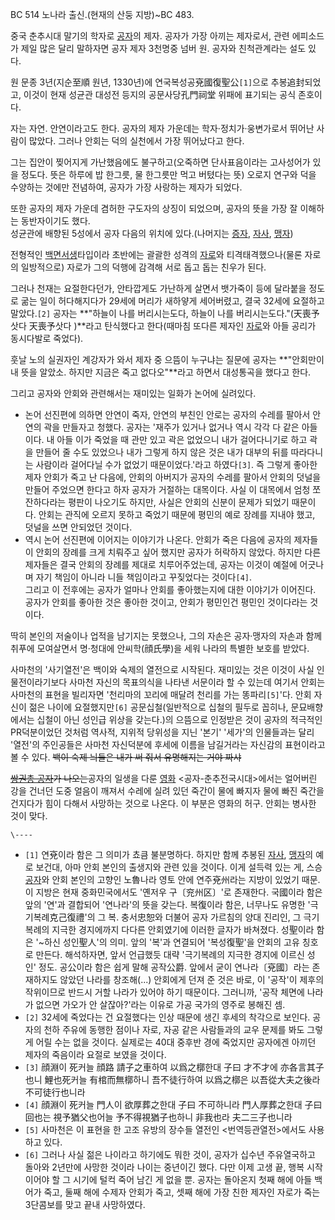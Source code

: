 BC 514 노나라 출신.(현재의 산둥 지방)~BC 483.

중국 춘추시대 말기의 학자로 [공자](%EA%B3%B5%EC%9E%90.md)의 제자. 공자가 가장 아끼는 제자로서, 관련 에피소드가
제일 많은 달리 말하자면 공자 제자 3천명중 넘버 원. 공자와 친척관계라는 설도 있다.

원 문종 3년(지순至順 원년, 1330년)에 연국복성공兗國復聖公`[1]`으로 추봉追封되었고, 이것이 현재 성균관 대성전 등지의
공문사당孔門祠堂 위패에 표기되는 공식 존호이다.

자는 자연. 안연이라고도 한다. 공자의 제자 가운데는 학자·정치가·웅변가로서 뛰어난 사람이 많았다. 그러나 안회는 덕의 실천에서 가장
뛰어났다고 한다.

그는 집안이 찢어지게 가난했음에도 불구하고(오죽하면 단사표음이라는 고사성어가 있을 정도다. 뜻은 하루에 밥 한그릇, 물 한그릇만 먹고
버텼다는 뜻) 오로지 연구와 덕을 수양하는 것에만 전념하여, 공자가 가장 사랑하는 제자가 되었다.

또한 공자의 제자 가운데 겸허한 구도자의 상징이 되었으며, 공자의 뜻을 가장 잘 이해하는 동반자이기도 했다.  
성균관에 배향된 5성에서 공자 다음의 위치에 있다.(나머지는 [증자](%EC%A6%9D%EC%9E%90#s-1.md),
[자사](%EC%9E%90%EC%82%AC.md), [맹자](%EB%A7%B9%EC%9E%90.md))

전형적인 [백면서생](%EB%B0%B1%EB%A9%B4%EC%84%9C%EC%83%9D.md)타입이라 초반에는 괄괄한 성격의
[자로](%EC%9E%90%EB%A1%9C.md)와 티격태격했으나(물론 자로의 일방적으로) 자로가 그의 덕행에 감격해 서로 돕고 돕는
친우가 된다.

그러나 천재는 요절한다던가, 안타깝게도 가난하게 살면서 뱃가죽이 등에 달라붙을 정도로 굶는 일이 허다해지다가 29세에 머리가 새하얗게
세어버렸고, 결국 32세에 요절하고 말았다.`[2]` 공자는 **"하늘이 나를 버리시는도다, 하늘이 나를 버리시는도다."(天喪予삿다
天喪予삿다 )**라고 탄식했다고 한다(때마침 또다른 제자인 [자로](%EC%9E%90%EB%A1%9C.md)와 아들 공리가 동시다발로
죽었다).

훗날 노의 실권자인 계강자가 와서 제자 중 으뜸이 누구냐는 질문에 공자는 **"안회만이 내 뜻을 알았소. 하지만 지금은 죽고 없다오"**라고
하면서 대성통곡을 했다고 한다.

그리고 공자와 안회와 관련해서는 재미있는 일화가 논어에 실려있다.

  * 논어 선진편에 의하면 안연이 죽자, 안연의 부친인 안로는 공자의 수레를 팔아서 안연의 곽을 만들자고 청했다. 공자는 '재주가 있거나 없거나 역시 각각 다 같은 아들이다. 내 아들 이가 죽었을 때 관만 있고 곽은 없었으니 내가 걸어다니기로 하고 곽을 만들어 줄 수도 있었으나 내가 그렇게 하지 않은 것은 내가 대부의 뒤를 따라다니는 사람이라 걸어다닐 수가 없었기 때문이었다.'라고 하였다`[3]`. 즉 그렇게 좋아한 제자 안회가 죽고 난 다음에, 안회의 아버지가 공자의 수레를 팔아서 안회의 덧널을 만들어 주었으면 한다고 하자 공자가 거절하는 대목이다. 사실 이 대목에서 엄청 쪼잔하다라는 평판이 나오기도 하지만, 사실은 안회의 신분이 문제가 되었기 때문이다. 안회는 관직에 오르지 못하고 죽었기 때문에 평민의 예로 장례를 지내야 했고, 덧널을 쓰면 안되었던 것이다.
  * 역시 논어 선진편에 이어지는 이야기가 나온다. 안회가 죽은 다음에 공자의 제자들이 안회의 장례를 크게 치뤄주고 싶어 했지만 공자가 허락하지 않았다. 하지만 다른 제자들은 결국 안회의 장례를 제대로 치루어주었는데, 공자는 이것이 예절에 어긋나며 자기 책임이 아니라 니들 책임이라고 꾸짖었다는 것이다`[4]`.   
그리고 이 전후에는 공자가 얼마나 안회를 좋아했는지에 대한 이야기가 이어진다. 공자가 안회를 좋아한 것은 좋아한 것이고, 안회가 평민인건
평민인 것이다라는 것이다.  

딱히 본인의 저술이나 업적을 남기지는 못했으나, 그의 자손은 공자·맹자의 자손과 함께 취푸에 모여살면서 명·청대에 안씨학(顔氏學)을 세워
나라의 특별한 보호를 받았다.

사마천의 '사기열전'은 백이와 숙제의 열전으로 시작된다. 재미있는 것은 이것이 사실 인물전이라기보다 사마천 자신의 목표의식을 나타낸 서문이라
할 수 있는데 여기서 안회는 사마천의 표현을 빌리자면 '천리마의 꼬리에 매달려 천리를 가는 똥파리`[5]`'다. 안회 자신이 젊은 나이에
요절했지만`[6]` 공문십철(일반적으로 십철의 필두로 꼽히나, 문묘배향에서는 십철이 아닌 성인급 위상을 갖는다.)의 으뜸으로 인정받은 것이
공자의 적극적인 PR덕분이었던 것처럼 역사적, 지위적 당위성을 지닌 '본기' '세가'의 인물들과는 달리 '열전'의 주인공들은 사마천
자신덕분에 후세에 이름을 남길거라는 자신감의 표현이라고 볼 수 있다. <del>백이 숙제 늬들은 내가 써 줘서 유명해지는 거야
짜샤</del>

<del>[쌍권총 공자](%EC%A3%BC%EC%9C%A4%EB%B0%9C.md)가 나오는</del>공자의 일생을 다룬
[영화](%EC%98%81%ED%99%94.md) <공자-춘추전국시대>에서는 얼어버린 강을 건너던 도중 얼음이 깨져서 수레에 실려 있던
죽간이 물에 빠지자 물에 빠진 죽간을 건지다가 힘이 다해서 사망하는 것으로 나온다. 이 부분은 영화의 허구. 안회는 병사한 것이 맞다.

`\----`

  * `[1]` 연兗이라 함은 그 의미가 쵸큼 불분명하다. 하지만 함께 추봉된 [자사](%EC%9E%90%EC%82%AC.md), [맹자](%EB%A7%B9%EC%9E%90.md)의 예로 보건대, 아마 안회 본인의 출생지와 관련 있을 것이다. 이게 설득력 있는 게, 스승 [공자](%EA%B3%B5%EC%9E%90.md)와 안회 본인의 고향인 노魯나라 영토 안에 연주兗州라는 지방이 있었기 때문. 이 지방은 현재 중화민국에서도 '옌저우 구〔兖州区〕'로 존재한다. 국國이라 함은 앞의 '연'과 결합되어 '연나라'의 뜻을 갖는다. 복復이라 함은, 너무나도 유명한 '극기복례克己復禮'의 그 복. 충서忠恕와 더불어 공자 가르침의 양대 진리인, 그 극기복례의 지극한 경지에까지 다다른 안회였기에 이러한 글자가 바쳐졌다. 성聖이라 함은 '~하신 성인聖人'의 의미. 앞의 '복'과 연결되어 '복성復聖'을 안회의 고유 칭호로 만든다. 해석하자면, 앞서 언급했듯 대략 '극기복례의 지극한 경지에 이르신 성인' 정도. 공公이라 함은 쉽게 말해 공작公爵. 앞에서 굳이 연나라〔兗國〕라는 존재하지도 않았던 나라를 창조해(...) 안회에게 던져 준 것은 바로, 이 '공작'이 제후의 작위이므로 반드시 거할 나라가 있어야 하기 때문이다. 그러니까, '공작 체면에 나라가 없으면 가오가 안 살잖아?'라는 이유로 가공 국가의 영주로 봉해진 셈.
  * `[2]` 32세에 죽었다는 건 요절했다는 인상 때문에 생긴 후세의 착각으로 보인다. 공자의 천하 주유에 동행한 점이나 자로, 자공 같은 사람들과의 교우 문제를 봐도 그렇게 어릴 수는 없을 것이다. 실제로는 40대 중후반 경에 죽었지만 공자에겐 아끼던 제자의 죽음이라 요절로 보였을 것이다.
  * `[3]` 顔淵이 死커늘 顔路 請子之車하여 以爲之槨한대 子曰 才不才에 亦各言其子也니 鯉也死커늘 有棺而無槨하니 吾不徒行하여 以爲之槨은 以吾從大夫之後라 不可徒行也니라
  * `[4]` 顔淵이 死커늘 門人이 欲厚葬之한대 子曰 不可하니라 門人厚葬之한대 子曰 回也는 視予猶父也어늘 予不得視猶子也하니 非我也라 夫二三子也니라
  * `[5]` 사마천은 이 표현을 한 고조 유방의 장수들 열전인 <번역등관열전>에서도 사용하고 있다.
  * `[6]` 그러나 사실 젊은 나이라고 하기에도 뭐한 것이, 공자가 십수년 주유열국하고 돌아와 2년만에 사망한 것이라 나이는 중년이긴 했다. 다만 이제 고생 끝, 행복 시작이어야 할 그 시기에 털컥 죽어 남긴 게 없을 뿐. 공자는 돌아온지 첫째 해에 아들 백어가 죽고, 둘째 해에 수제자 안회가 죽고, 셋째 해에 가장 친한 제자인 자로가 죽는 3단콤보를 맞고 끝내 사망하였다.

